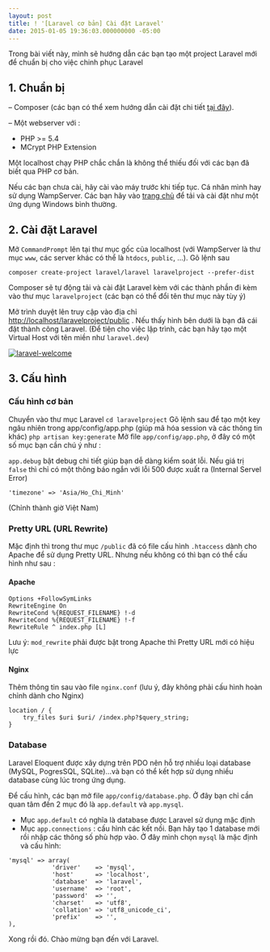 ```yaml
---
layout: post
title: ! '[Laravel cơ bản] Cài đặt Laravel'
date: 2015-01-05 19:36:03.000000000 -05:00
---
```


Trong bài viết này, mình sẽ hướng dẫn các bạn tạo một project Laravel mới để chuẩn bị cho việc chinh phục Laravel

## 1. Chuẩn bị

– Composer (các bạn có thể xem hướng dẫn cài đặt chi tiết [tại đây](http://khoanguyen.me/quan-li-cac-thu-vien-php-voi-composer/ "Quản lí các thư viện PHP với Composer")).

– Một webserver với :

- PHP >= 5.4
- MCrypt PHP Extension

Một localhost chạy PHP chắc chắn là không thể thiếu đối với các bạn đã biết qua PHP cơ bản.

Nếu các bạn chưa cài, hãy cài vào máy trước khi tiếp tục. Cá nhân mình hay sử dụng WampServer. Các bạn hãy vào [trang chủ](http://www.wampserver.com/en/) để tải và cài đặt như một ứng dụng Windows bình thường.


## 2. Cài đặt Laravel

Mở `CommandPrompt` lên tại thư mục gốc của localhost (với WampServer là thư mục `www`, các server khác có thể là `htdocs`, `public`, …). Gõ lệnh sau
```
composer create-project laravel/laravel laravelproject --prefer-dist
```
Composer sẽ tự động tải và cài đặt Laravel kèm với các thành phần đi kèm vào thư mục `laravelproject` (các bạn có thể đổi tên thư mục này tùy ý)

Mở trình duyệt lên truy cập vào địa chỉ [http://localhost/laravelproject/public](http://localhost/laravelproject/public) . Nếu thấy hình bên dưới là bạn đã cái đặt thành công Laravel. (Để tiện cho việc lập trình, các bạn hãy tạo một Virtual Host với tên miền như `laravel.dev`)

[![laravel-welcome](http://ghost.khoanguyen.me/content/images/2015/01/laravel-welcome.png)](http://ghost.khoanguyen.me/content/images/2015/01/laravel-welcome.png)


## 3. Cấu hình


### Cấu hình cơ bản

Chuyển vào thư mục Laravel
`cd laravelproject`
Gõ lệnh sau để tạo một key ngâu nhiên trong app/config/app.php (giúp mã hóa session và các thông tin khác)
`php artisan key:generate`
Mở file `app/config/app.php`, ở đây có một số mục bạn cần chú ý như :

`app.debug` bật debug chi tiết giúp bạn dễ dàng kiểm soát lỗi. Nếu giá trị `false` thì chỉ có một thông báo ngắn với lỗi 500 được xuất ra (Internal Servel Error)

```language-php
'timezone' => 'Asia/Ho_Chi_Minh'
```` 
(Chỉnh thành giờ Việt Nam)

### Pretty URL (URL Rewrite)

Mặc định thì trong thư mục `/public` đã có file cấu hình `.htaccess` dành cho Apache để sử dụng Pretty URL. Nhưng nếu không có thì bạn có thể cấu hình như sau :

#### Apache

```
Options +FollowSymLinks 
RewriteEngine On 
RewriteCond %{REQUEST_FILENAME} !-d 
RewriteCond %{REQUEST_FILENAME} !-f 
RewriteRule ^ index.php [L]
```

Lưu ý: `mod_rewrite` phải được bật trong Apache thì Pretty URL mới có hiệu lực

#### Nginx

Thêm thông tin sau vào file `nginx.conf` (lưu ý, đây không phải cấu hình hoàn chỉnh dành cho Nginx)
```
location / { 
	try_files $uri $uri/ /index.php?$query_string; 
}
```

### Database
Laravel Eloquent được xây dựng trên PDO nên hỗ trợ nhiều loại database (MySQL, PogresSQL, SQLite)...và bạn có thể kết hợp sử dụng nhiều database cùng lúc trong ứng dụng.

Để cấu hình, các bạn mở file `app/config/database.php`. Ở đây bạn chỉ cần quan tâm đến 2 mục đó là `app.default` và `app.mysql`. 

* Mục `app.default` có nghĩa là database được Laravel sử dụng mặc định
* Mục `app.connections` : cấu hình các kết nối. Bạn hãy tạo 1 database mới rồi nhập các thông số phù hợp vào. Ở đây mình chọn `mysql` là mặc định và cấu hình:
```language-php
'mysql' => array(
			'driver'    => 'mysql',
			'host'      => 'localhost',
			'database'  => 'laravel',
			'username'  => 'root',
			'password'  => '',
			'charset'   => 'utf8',
			'collation' => 'utf8_unicode_ci',
			'prefix'    => '',
),
```

Xong rồi đó. Chào mừng bạn đến với Laravel.

 


